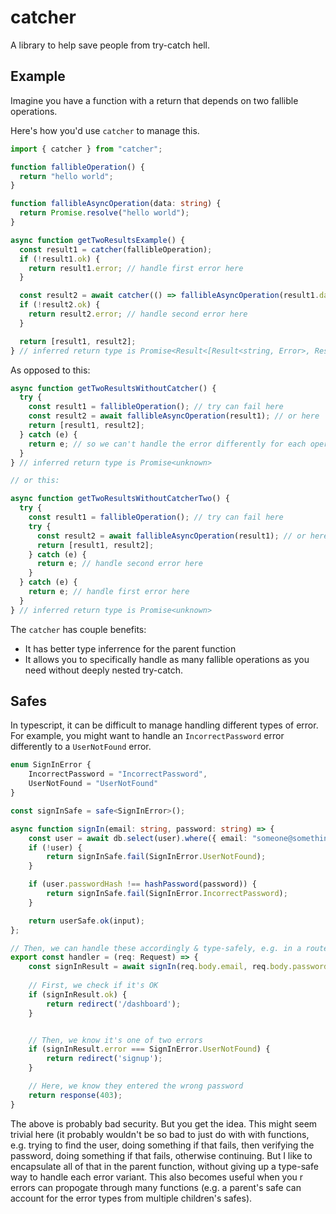 # catcher

A library to help save people from try-catch hell. 

## Example

Imagine you have a function with a return that depends on two fallible operations.

Here's how you'd use `catcher` to manage this.

```ts
import { catcher } from "catcher";

function fallibleOperation() {
  return "hello world";
}

function fallibleAsyncOperation(data: string) {
  return Promise.resolve("hello world");
}

async function getTwoResultsExample() {
  const result1 = catcher(fallibleOperation);
  if (!result1.ok) {
    return result1.error; // handle first error here
  }

  const result2 = await catcher(() => fallibleAsyncOperation(result1.data));
  if (!result2.ok) {
    return result2.error; // handle second error here
  }

  return [result1, result2];
} // inferred return type is Promise<Result<[Result<string, Error>, Result<string, Error>], Error>>
```

As opposed to this:
```ts
async function getTwoResultsWithoutCatcher() {
  try {
    const result1 = fallibleOperation(); // try can fail here
    const result2 = await fallibleAsyncOperation(result1); // or here
    return [result1, result2];
  } catch (e) {
    return e; // so we can't handle the error differently for each operation
  }
} // inferred return type is Promise<unknown>

// or this:

async function getTwoResultsWithoutCatcherTwo() {
  try {
    const result1 = fallibleOperation(); // try can fail here
    try {
      const result2 = await fallibleAsyncOperation(result1); // or here
      return [result1, result2];
    } catch (e) {
      return e; // handle second error here
    }
  } catch (e) {
    return e; // handle first error here
  }
} // inferred return type is Promise<unknown>
```

The `catcher` has couple benefits:
* It has better type inferrence for the parent function
* It allows you to specifically handle as many fallible operations as you need without deeply nested try-catch.  

## Safes

In typescript, it can be difficult to manage handling different types of error. For example, you might want to handle an `IncorrectPassword` error differently to a `UserNotFound` error. 

```ts
enum SignInError {
    IncorrectPassword = "IncorrectPassword",
    UserNotFound = "UserNotFound"
}

const signInSafe = safe<SignInError>();

async function signIn(email: string, password: string) => {
    const user = await db.select(user).where({ email: "someone@something.com" });
    if (!user) {
        return signInSafe.fail(SignInError.UserNotFound);
    }

    if (user.passwordHash !== hashPassword(password)) {
        return signInSafe.fail(SignInError.IncorrectPassword);
    }

    return userSafe.ok(input);
};

// Then, we can handle these accordingly & type-safely, e.g. in a route handler
export const handler = (req: Request) => {
    const signInResult = await signIn(req.body.email, req.body.password);
    
    // First, we check if it's OK
    if (signInResult.ok) {
        return redirect('/dashboard');
    }


    // Then, we know it's one of two errors
    if (signInResult.error === SignInError.UserNotFound) {
        return redirect('signup');
    }

    // Here, we know they entered the wrong password
    return response(403);
}
```

The above is probably bad security. But you get the idea. This might seem trivial here (it probably wouldn't be so bad to just do with with functions, e.g. trying to find the user, doing something if that fails, then verifying the password, doing something if that fails, otherwise continuing. But I like to encapsulate all of that in the parent function, without giving up a type-safe way to handle each error variant. This also becomes useful when you r errors can propogate through many functions (e.g. a parent's safe can account for the error types from multiple children's safes). 
